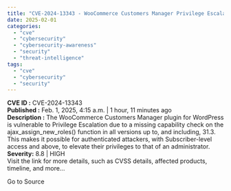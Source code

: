 ```yaml
---
title: "CVE-2024-13343 - WooCommerce Customers Manager Privilege Escalation Vulnerability"
date: 2025-02-01
categories: 
  - "cve"
  - "cybersecurity"
  - "cybersecurity-awareness"
  - "security"
  - "threat-intelligence"
tags: 
  - "cve"
  - "cybersecurity"
  - "security"
---
```


**CVE ID :** CVE-2024-13343  
**Published :** Feb. 1, 2025, 4:15 a.m. | 1 hour, 11 minutes ago  
**Description :** The WooCommerce Customers Manager plugin for WordPress is vulnerable to Privilege Escalation due to a missing capability check on the ajax\_assign\_new\_roles() function in all versions up to, and including, 31.3. This makes it possible for authenticated attackers, with Subscriber-level access and above, to elevate their privileges to that of an administrator.  
**Severity:** 8.8 | HIGH  
Visit the link for more details, such as CVSS details, affected products, timeline, and more...

Go to Source
